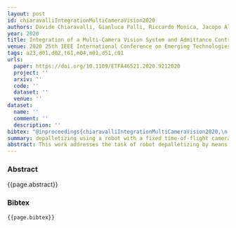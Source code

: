 ```yaml
---
layout: post
id: chiaravalliIntegrationMultiCameraVision2020
authors: Davide Chiaravalli, Gianluca Palli, Riccardo Monica, Jacopo Aleotti, Dario Lodi Rizzini
year: 2020
title: Integration of a Multi-Camera Vision System and Admittance Control for Robotic Industrial Depalletizing
venue: 2020 25th IEEE International Conference on Emerging Technologies and Factory Automation (ETFA)
tags: a23,d01,d02,t61,m04,m01,d51,c01
urls:
  paper: https://doi.org/10.1109/ETFA46521.2020.9212020
  project: ''
  arxiv: ''
  code: ''
  dataset: ''
  venue: ''
dataset:
  name: ''
  comment: ''
  description: ''
bibtex: "@inproceedings{chiaravalliIntegrationMultiCameraVision2020,\n author = {Chiaravalli, Davide and Palli, Gianluca and Monica, Riccardo and Aleotti, Jacopo and Rizzini, Dario Lodi},\n booktitle = {2020 25th {{IEEE International Conference}} on {{Emerging Technologies}} and {{Factory Automation}} ({{ETFA}})},\n date = {2020-09},\n doi = {10.1109/ETFA46521.2020.9212020},\n eventtitle = {2020 25th {{IEEE International Conference}} on {{Emerging Technologies}} and {{Factory Automation}} ({{ETFA}})},\n issn = {1946-0759},\n pages = {667--674},\n title = {Integration of a {{Multi-Camera Vision System}} and {{Admittance Control}} for {{Robotic Industrial Depalletizing}}},\n volume = {1}\n}\n"
summary: depalletizing using a robot with a fixed time-of-flight camera and an eye-in-hand RGB camera
abstract: This work addresses the task of robot depalletizing by means of a mobile manipulator, taking into account the problem of localizing the boxes to be removed from the pallet and a manipulation strategy that allows to pull the boxes without lifting them with the robot arm. The depalletizing task is of particular interest in the industrial scenario in order to increase efficiency, flexibility and economic affordability of automatic warehouses.The proposed solution makes use of a multi-sensor vision system and a force-controlled collaborative robot in order to detect the boxes on the pallet and to control the robot interaction with the boxes to be removed. The vision system comprises a fixed 3D Time-of-flight camera and an eye-in-hand 2D camera. Preliminary experimental results performed on a laboratory setup with a fixed-based robotic manipulator are reported to show the effectiveness of the perception and control system.
---
```


### Abstract

{{page.abstract}}

### Bibtex

```
{{page.bibtex}}
```

